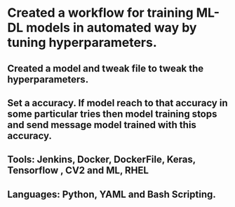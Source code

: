 # Created a workflow for training ML-DL models in automated way by tuning hyperparameters.
## Created a model and tweak file to tweak the hyperparameters.
## Set a accuracy. If model  reach to that accuracy in some particular tries then model training stops and send message model trained with this accuracy.
## Tools: Jenkins, Docker, DockerFile, Keras, Tensorflow , CV2 and ML, RHEL
## Languages: Python, YAML and Bash Scripting.
